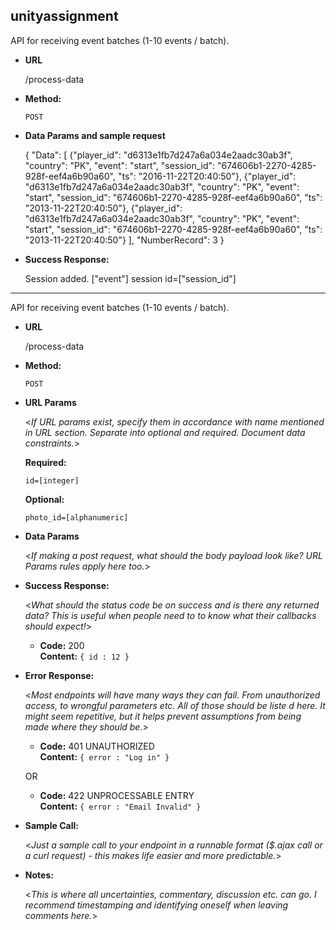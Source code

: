 **unityassignment**
----
  API for receiving event batches (1-10 events / batch).

* **URL**

  /process-data

* **Method:**
  
  `POST` 

* **Data Params and sample request**

  {
	"Data": [
		{"player_id": "d6313e1fb7d247a6a034e2aadc30ab3f", "country": "PK", "event": "start", "session_id": "674606b1-2270-4285-928f-eef4a6b90a60", "ts": "2016-11-22T20:40:50"},
		{"player_id": "d6313e1fb7d247a6a034e2aadc30ab3f", "country": "PK", "event": "start", "session_id": "674606b1-2270-4285-928f-eef4a6b90a60", "ts": "2013-11-22T20:40:50"},
		{"player_id": "d6313e1fb7d247a6a034e2aadc30ab3f", "country": "PK", "event": "start", "session_id": "674606b1-2270-4285-928f-eef4a6b90a60", "ts": "2013-11-22T20:40:50"}
		],
	"NumberRecord": 3
}

* **Success Response:**
  
  Session added. ["event"] session id=["session_id"]

----
  API for receiving event batches (1-10 events / batch).

* **URL**

  /process-data

* **Method:**
  

  `POST` 
  
*  **URL Params**

   <_If URL params exist, specify them in accordance with name mentioned in URL section. Separate into optional and required. Document data constraints._> 

   **Required:**
 
   `id=[integer]`

   **Optional:**
 
   `photo_id=[alphanumeric]`

* **Data Params**

  <_If making a post request, what should the body payload look like? URL Params rules apply here too._>

* **Success Response:**
  
  <_What should the status code be on success and is there any returned data? This is useful when people need to to know what their callbacks should expect!_>

  * **Code:** 200 <br />
    **Content:** `{ id : 12 }`
 
* **Error Response:**

  <_Most endpoints will have many ways they can fail. From unauthorized access, to wrongful parameters etc. All of those should be liste d here. It might seem repetitive, but it helps prevent assumptions from being made where they should be._>

  * **Code:** 401 UNAUTHORIZED <br />
    **Content:** `{ error : "Log in" }`

  OR

  * **Code:** 422 UNPROCESSABLE ENTRY <br />
    **Content:** `{ error : "Email Invalid" }`

* **Sample Call:**

  <_Just a sample call to your endpoint in a runnable format ($.ajax call or a curl request) - this makes life easier and more predictable._> 

* **Notes:**

  <_This is where all uncertainties, commentary, discussion etc. can go. I recommend timestamping and identifying oneself when leaving comments here._> 
